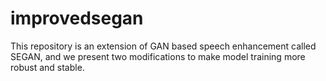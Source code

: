 # improvedsegan
This repository is an extension of GAN based speech enhancement called SEGAN, and we present two modifications to make model training more robust and stable. 

